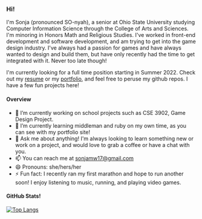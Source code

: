 ### Hi! 

I'm Sonja (pronounced SO-nyah), a senior at Ohio State University studying Computer Information Science through the College of Arts and Sciences. I'm minoring in Honors Math and Religious Studies. I've worked in front-end development and software development, and am trying to get into the game design industry. I've always had a passion for games and have always wanted to design and build them, but have only recently had the time to get integrated with it. Never too late though!

I'm currently looking for a full time position starting in Summer 2022. Check out my [resume](Sonja_Linton_Resume.pdf) or my [portfolio](https://allysonja.github.io), and feel free to peruse my github repos. I have a few fun projects here!

#### Overview
- 🔭 I’m currently working on school projects such as CSE 3902, Game Design Project.
- 🌱 I’m currently learning middleman and ruby on my own time, as you can see with my portfolio site!
- 💬 Ask me about anything! I'm always looking to learn something new or work on a project, and would love to grab a coffee or have a chat with you.
- 📫 You can reach me at sonjamw17@gmail.com
- 😄 Pronouns: she/hers/her
- ⚡ Fun fact: I recently ran my first marathon and hope to run another soon! I enjoy listening to music, running, and playing video games.

#### GitHub Stats!
<!-- ![Anurag's github stats](https://github-readme-stats.vercel.app/api?username=allysonja&show_icons=true&theme=gruvbox) -->
[![Top Langs](https://github-readme-stats.vercel.app/api/top-langs/?username=allysonja&exclude_repo=allysonja&hide=markdown,html&layout=compact)](https://github.com/anuraghazra/github-readme-stats)
